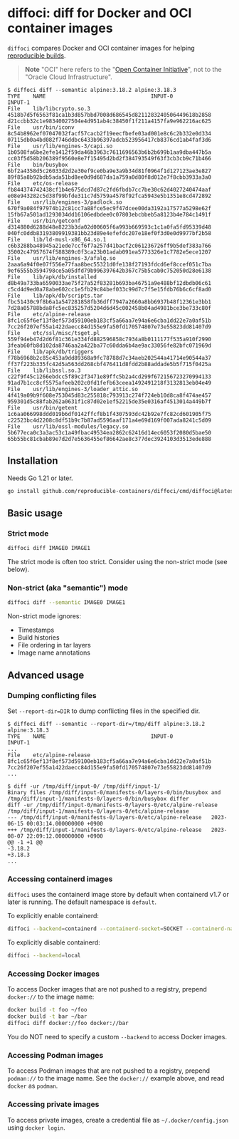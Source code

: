 # diffoci: diff for Docker and OCI container images

`diffoci` compares Docker and OCI container images for helping [reproducible builds](https://reproducible-builds.org/).

> **Note**
> "OCI" here refers to the "[Open Container Initiative](https://opencontainers.org/)", not to the "Oracle Cloud Infrastructure".

```console
$ diffoci diff --semantic alpine:3.18.2 alpine:3.18.3
TYPE    NAME                                 INPUT-0                                                             INPUT-1
File    lib/libcrypto.so.3                   4518b7d5f6563f81ca1b3d857bbd7008d686545d8211283240506449618b2858    d21ccbb32c1e98340027504e4d951ab4c38450f1f211a4157fa9e962216ac625
File    usr/bin/iconv                        8c54b8962ef07047032facf57cacb2f19eecfbefe03ad001e8c6c2b332e0d334    07115db0a4bd082f746ddbc6433b96397adcb523956417cb8376cd1ab4faf3d6
File    usr/lib/engines-3/capi.so            1b0508fa6be2efe1412f59da46b3963c7611696563b6b2b699b1aa9dba447b5a    cc03f5d58b206389f9560e8e7f15495d2bd2f384793549f63f3cb3cb9c71b466
File    bin/busybox                          6bf2a4358d5c26033d2d2e30ef9ce0ba9e3a9b34d81f0964f1d127123ae3e827    89f85a8b92bdb5ada51bd8ee0d9d687da1a759a0d80f8d012e7f8cbb3933a3a0
File    etc/os-release                       fb844374742438cf1b4e675dcd7d87c2fd6fbdb7cc7be30c62d4027240474aaf    e08e943282c5d38f99bfde311c7d5759a4578f92fca5943e5b1351e8cd472892
File    usr/lib/engines-3/padlock.so         670f9a084f97974b12c81cc7a88fce5ec9f47dcee00da3192a17577a5298e62f    15fb67a501ad1293034dd16106edbdee0c07803ebcbbeb5a8123b4e784c1491f
File    usr/bin/getconf                      d314880d6288d48e8223b3da02d00605f6a993b669593c1c1a0fa5fd95339d48    040fc0ddb83193809919381bb23d89e4efefdc207e18ef0f3d0e0d9977bf2b58
File    lib/ld-musl-x86_64.so.1              c6b3288ba48945a21ede7ccf6f7a257d41bacf2c061236726ff9b5def383a766    35002c47957674f588389c0f3ca23b01adab091ea5773326e1c7782e5ece1207
File    usr/lib/engines-3/afalg.so           2aaa6a94f0e07f556e77faa8bec55321d0fe138f27193fdcd6ef8ccef051c7ba    9ef6555b3594798ce5a05dfd79b996397642b367c75b5cab0c752050d28e6138
File    lib/apk/db/installed                 d8b49a733ba6590033ae75f27a52f83281b693ba46751a9e488bf12dbdb06c61    c5cd4d9ed0a78abe602cc1e5fb29c84bef033c99d7c7f5e15fdb76b6c6cf8ad0
File    lib/apk/db/scripts.tar               fbc51430c9f8b6a1a547281858fb36dff7947a2660a8bb6937b48f12361e3bb1    7d28a05788bda8fc5ec835257d5204d6d45c002458b04ad4981bce3be733c80f
File    etc/alpine-release                   8fc1c65f6ef13f8ef573d59100eb183cf5a66aa7e94a6e6cba1dd22e7a0af51b    7cc26f207ef55a1422daecc84d155e9fa50fd170574807e73e55823dd81407d9
File    etc/ssl/misc/tsget.pl                559f94eb47d2d6f81c361e334fd882596858c7934a8b0111177f535a910f2990    3feab60fb8d102da8746aa2a422ba77c60dda6b4ae9ac33056fe82bfc071969d
File    lib/apk/db/triggers                  f78b6968b2c85c453a9dd89368a9fc78788d7c34aeb202544a41714e90544a37    ff37f223b335fc42d5a563dd268cbf476411d8fdd2b88addade5b5f715f0425a
File    lib/libssl.so.3                      c22f9f45c1266ebdcc5f89c2f3471e89ffc5b2a4cd299f672156723270994133    91ad7b1cc8cf5575afeeb202c0fd1fefb63ceea1492491218f3132813eb04e49
File    usr/lib/engines-3/loader_attic.so    4f419a09b9f608e753045d83c255818c793913c274f724eb10d8ca8f474ae457    959301d5c88fab262a0631f1c87d02e1ef52215de35e0316af4513014a449b7f
File    usr/bin/getent                       1c6aa066998ddd019b6df0142ffcf8b1f4307593dc42b92e7fc82cd601905f75    c22523bc4d2208c8df51b9c7b87ad5596aaf171a4e69d169f007ada8241c5d09
File    usr/lib/ossl-modules/legacy.so       5b677eca0c3a3ac53c1a49fbac49534ea2862c62416d14ec6053f2080d5bae50    65b55bc81cbab89e7d2d7e5636455ef86642ae8c377dec3924103d3513ede888
```

## Installation
Needs Go 1.21 or later.
```bash
go install github.com/reproducible-containers/diffoci/cmd/diffoci@latest
```

## Basic usage
### Strict mode
```bash
diffoci diff IMAGE0 IMAGE1
```

The strict mode is often too strict.
Consider using the non-strict mode (see below).

### Non-strict (aka "semantic") mode
```bash
diffoci diff --semantic IMAGE0 IMAGE1
```

Non-strict mode ignores:
- Timestamps
- Build histories
- File ordering in tar layers
- Image name annotations

## Advanced usage
### Dumping conflicting files
Set `--report-dir=DIR` to dump conflicting files in the specified dir.

```console
$ diffoci diff --semantic --report-dir=/tmp/diff alpine:3.18.2 alpine:3.18.3
TYPE    NAME                                 INPUT-0                                                             INPUT-1
...
File    etc/alpine-release                   8fc1c65f6ef13f8ef573d59100eb183cf5a66aa7e94a6e6cba1dd22e7a0af51b    7cc26f207ef55a1422daecc84d155e9fa50fd170574807e73e55823dd81407d9
...

$ diff -ur /tmp/diff/input-0/ /tmp/diff/input-1/
Binary files /tmp/diff/input-0/manifests-0/layers-0/bin/busybox and /tmp/diff/input-1/manifests-0/layers-0/bin/busybox differ
diff -ur /tmp/diff/input-0/manifests-0/layers-0/etc/alpine-release /tmp/diff/input-1/manifests-0/layers-0/etc/alpine-release
--- /tmp/diff/input-0/manifests-0/layers-0/etc/alpine-release   2023-06-15 00:03:14.000000000 +0900
+++ /tmp/diff/input-1/manifests-0/layers-0/etc/alpine-release   2023-08-07 22:09:12.000000000 +0900
@@ -1 +1 @@
-3.18.2
+3.18.3
...
```

### Accessing containerd images
`diffoci` uses the containerd image store by default when containerd v1.7 or later is running.
The default namespace is `default`.

To explicitly enable containerd:
```bash
diffoci --backend=containerd --containerd-socket=SOCKET --containerd-namespace=NAMESPACE
```

To explicitly disable containerd:
```bash
diffoci --backend=local
```

### Accessing Docker images
To access Docker images that are not pushed to a registry, prepend `docker://` to the image name:
```bash
docker build -t foo ~/foo
docker build -t bar ~/bar
diffoci diff docker://foo docker://bar
```

You do NOT need to specify a custom `--backend` to access Docker images.

### Accessing Podman images
To access Podman images that are not pushed to a registry, prepend `podman://` to the image name.
See the `docker://` example above, and read `docker` as `podman`.

### Accessing private images
To access private images, create a credential file as `~/.docker/config.json` using `docker login`.
